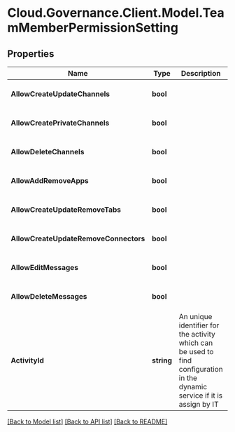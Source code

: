 # Cloud.Governance.Client.Model.TeamMemberPermissionSetting
## Properties

Name | Type | Description | Notes
------------ | ------------- | ------------- | -------------
**AllowCreateUpdateChannels** | **bool** |  | [optional] [default to false]
**AllowCreatePrivateChannels** | **bool** |  | [optional] [default to false]
**AllowDeleteChannels** | **bool** |  | [optional] [default to false]
**AllowAddRemoveApps** | **bool** |  | [optional] [default to false]
**AllowCreateUpdateRemoveTabs** | **bool** |  | [optional] [default to false]
**AllowCreateUpdateRemoveConnectors** | **bool** |  | [optional] [default to false]
**AllowEditMessages** | **bool** |  | [optional] [default to false]
**AllowDeleteMessages** | **bool** |  | [optional] [default to false]
**ActivityId** | **string** | An unique identifier for the activity which can be used to find configuration in the dynamic service if it is assign by IT | [optional] 

[[Back to Model list]](../README.md#documentation-for-models) [[Back to API list]](../README.md#documentation-for-api-endpoints) [[Back to README]](../README.md)

